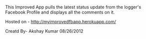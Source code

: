 This Improved App pulls the latest status update from the logger's Facebook Profile and displays all the comments 
on it.

Hosted on - http://myimprovedfbapp.herokuapp.com/

Creatd By-
Akshay Kumar
08/26/2012